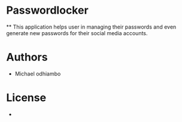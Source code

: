 # Passwordlocker

**  This application  helps user in managing their passwords and even generate new passwords for their social media accounts.


# Authors

* Michael odhiambo

# License
* 


